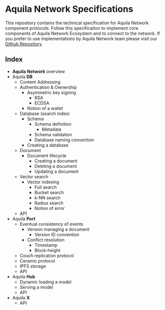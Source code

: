 # Aquila Network Specifications

This repository contains the technical specification for Aquila Network component protocols. Follow this specification to implement core components of Aquila Network Ecosystem and to connect to the network. If you prefer to use implementations by Aquila Network team please visit our [Github Repository](https://github.com/Aquila-Network).



## Index

- **Aquila Network** overview
- Aquila **DB**
	- Content Addressing
	- Authentication & Ownership
		- Asymmetric key signing
			- RSA
			- ECDSA
		- Notion of a wallet
	- Database (search index)
		- Schema
			- Schema definition
				- Metadata
			- Schema validation
			- Database naming convention
		- Creating a database
	- Document
		- Document lifecycle
			- Creating a document
			- Deleting a document
			- Updating a document
	- Vector search
		- Vector indexing
			- Full search
			- Bucket search
			- k-NN search
			- Radius search
			- Notion of error
	- API
- Aquila **Port**
	- Eventual consistency of events
		- Version managing a document
			- Version ID convention
		- Conflict resolution
			- Timestamp
			- Block-height
	- Couch replication protocol
	- Ceramic protocol
	- IPFS storage
	- API
- Aquila **Hub**
	- Dynamic loading a model
	- Serving a model
	- API
- Aquila **X**
	- API
